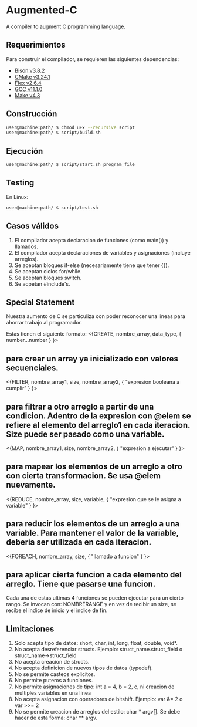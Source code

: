 # Augmented-C
 A compiler to augment C programming language.

## Requerimientos

Para construir el compilador, se requieren las siguientes dependencias:

* [Bison v3.8.2](https://www.gnu.org/software/bison/)
* [CMake v3.24.1](https://cmake.org/)
* [Flex v2.6.4](https://github.com/westes/flex)
* [GCC v11.1.0](https://gcc.gnu.org/)
* [Make v4.3](https://www.gnu.org/software/make/)


## Construcción

```bash
user@machine:path/ $ chmod u+x --recursive script
user@machine:path/ $ script/build.sh
```

## Ejecución

```bash
user@machine:path/ $ script/start.sh program_file
```

## Testing

En Linux:

```bash
user@machine:path/ $ script/test.sh
```

## Casos válidos

1) El compilador acepta declaracion de funciones (como main()) y llamados.
2) El compilador acepta declaraciones de variables y asignaciones (incluye arreglos).
3) Se aceptan bloques if-else (necesariamente tiene que tener {}).
4) Se aceptan ciclos for/while.
5) Se aceptan bloques switch.
6) Se acpetan #include's.

## Special Statement
Nuestra aumento de C se particuliza con poder reconocer una lineas para ahorrar trabajo al programador.

Estas tienen el siguiente formato:
<{CREATE, nombre_array, data_type, { number...number } }>   
## para crear un array ya inicializado con valores secuenciales.

<{FILTER, nombre_array1, size, nombre_array2, { "expresion booleana a cumplir"  } }>
## para filtrar a otro arreglo a partir de una condicion. Adentro de la expresion con @elem se refiere al elemento del arreglo1 en cada iteracion. Size puede ser pasado como una variable.

<{MAP, nombre_array1, size, nombre_array2, { "expresion a ejecutar" } }>
## para mapear los elementos de un arreglo a otro con cierta transformacion. Se usa @elem nuevamente.

<{REDUCE, nombre_array, size, variable, { "expresion que se le asigna a variable" } }>
## para reducir los elementos de un arreglo a una variable. Para mantener el valor de la variable, deberia ser utilizada en cada iteracion.

<{FOREACH, nombre_array, size, { "llamado a funcion" } }>
## para aplicar cierta funcion a cada elemento del arreglo. Tiene que pasarse una funcion.

Cada una de estas ultimas 4 funciones se pueden ejecutar para un cierto rango.
Se invocan con: NOMBRERANGE y en vez de recibir un size, se recibe el indice de inicio y el indice de fin.


## Limitaciones

1) Solo acepta tipo de datos: short, char, int, long, float, double, void*.
2) No acepta desreferenciar structs. Ejemplo: struct_name.struct_field  o  struct_name->struct_field
3) No acepta creacion de structs.
4) No acepta definicion de nuevos tipos de datos (typedef).
5) No se permite casteos explicitos.
6) No permite puteros a funciones.
7) No permite asignaciones de tipo: int a = 4, b = 2, c, ni creacion de multiples variables en una linea
8) No acepta asignacion con operadores de bitshift. Ejemplo: var &= 2  o var >>= 2
9) No se permite creacion de arreglos del estilo: char * argv[]. Se debe hacer de esta forma: char ** argv.

